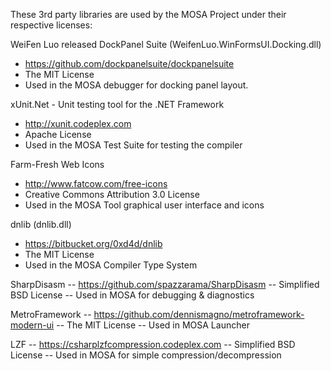 These 3rd party libraries are used by the MOSA Project under their respective licenses:

WeiFen Luo released DockPanel Suite (WeifenLuo.WinFormsUI.Docking.dll)
- https://github.com/dockpanelsuite/dockpanelsuite
- The MIT License
- Used in the MOSA debugger for docking panel layout.
	
xUnit.Net - Unit testing tool for the .NET Framework
- http://xunit.codeplex.com
- Apache License
- Used in the MOSA Test Suite for testing the compiler

Farm-Fresh Web Icons
- http://www.fatcow.com/free-icons
- Creative Commons Attribution 3.0 License
- Used in the MOSA Tool graphical user interface and icons

dnlib (dnlib.dll)
- https://bitbucket.org/0xd4d/dnlib
- The MIT License
- Used in the MOSA Compiler Type System

SharpDisasm
-- https://github.com/spazzarama/SharpDisasm
-- Simplified BSD License
-- Used in MOSA for debugging & diagnostics

MetroFramework
-- https://github.com/dennismagno/metroframework-modern-ui
-- The MIT License
-- Used in MOSA Launcher

LZF
-- https://csharplzfcompression.codeplex.com
-- Simplified BSD License
-- Used in MOSA for simple compression/decompression
